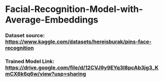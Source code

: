# Facial-Recognition-Model-with-Average-Embeddings
### Dataset source: https://www.kaggle.com/datasets/hereisburak/pins-face-recognition <br>
### Trained Model Link: https://drive.google.com/file/d/12CVJ9y9EYq3I8pcAb3jg3_KmCX6k6q6w/view?usp=sharing

